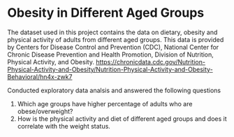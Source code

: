 # Obesity in Different Aged Groups

The dataset used in this project contains the data on dietary, obesity and physical activity of adults from different aged groups. This data is provided by Centers for Disease Control and Prevention (CDC), National Center for Chronic Disease Prevention and Health Promotion, Division of Nutrition, Physical Activity, and Obesity.
https://chronicdata.cdc.gov/Nutrition-Physical-Activity-and-Obesity/Nutrition-Physical-Activity-and-Obesity-Behavioral/hn4x-zwk7

Conducted exploratory data analsis and answered the following questions
1. Which age groups have higher percentage of adults who are obese/overweight?
2. How is the physical activity and diet of different aged groups and does it correlate with the weight status.
